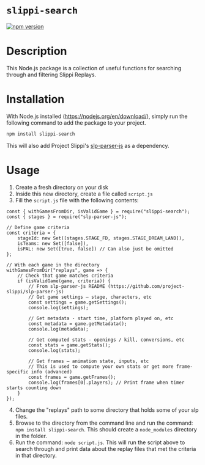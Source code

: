 # `slippi-search`

[![npm version](http://img.shields.io/npm/v/slippi-search.svg?style=flat)](https://npmjs.org/package/slippi-search "View this project on npm")

# Description

This Node.js package is a collection of useful functions for searching through and filtering Slippi Replays.

# Installation

With Node.js installed (https://nodejs.org/en/download/), simply run the following command to add the package to your project.

```bash
npm install slippi-search
```

This will also add Project Slippi's <a href="https://github.com/project-slippi/slp-parser-js">slp-parser-js</a> as a dependency.

# Usage

1. Create a fresh directory on your disk
2. Inside this new directory, create a file called `script.js`
3. Fill the `script.js` file with the following contents:

```
const { withGamesFromDir, isValidGame } = require("slippi-search");
const { stages } = require("slp-parser-js");

// Define game criteria
const criteria = {
    stageId: new Set([stages.STAGE_FD, stages.STAGE_DREAM_LAND]),
    isTeams: new Set([false]),
    isPAL: new Set([true, false]) // Can also just be omitted
};

// With each game in the directory
withGamesFromDir("replays", game => {
    // Check that game matches criteria
    if (isValidGame(game, criteria)) {
        // From slp-parser-js README (https://github.com/project-slippi/slp-parser-js)
        // Get game settings – stage, characters, etc
        const settings = game.getSettings();
        console.log(settings);

        // Get metadata - start time, platform played on, etc
        const metadata = game.getMetadata();
        console.log(metadata);

        // Get computed stats - openings / kill, conversions, etc
        const stats = game.getStats();
        console.log(stats);

        // Get frames – animation state, inputs, etc
        // This is used to compute your own stats or get more frame-specific info (advanced)
        const frames = game.getFrames();
        console.log(frames[0].players); // Print frame when timer starts counting down
    }
});
```

4. Change the "replays" path to some directory that holds some of your slp files.
5. Browse to the directory from the command line and run the command: `npm install slippi-search`. This should create a `node_modules` directory in the folder.
6. Run the command: `node script.js`. This will run the script above to search through and print data about the replay files that met the criteria in that directory.
